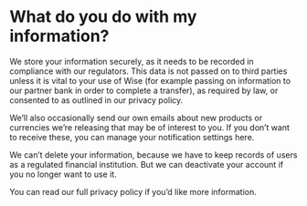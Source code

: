 # What do you do with my information?

We store your information securely, as it needs to be recorded in compliance with our regulators. This data is not passed on to third parties unless it is vital to your use of Wise (for example passing on information to our partner bank in order to complete a transfer), as required by law, or consented to as outlined in our privacy policy.

We’ll also occasionally send our own emails about new products or currencies we’re releasing that may be of interest to you. If you don’t want to receive these, you can manage your notification settings here.

We can’t delete your information, because we have to keep records of users as a regulated financial institution. But we can deactivate your account if you no longer want to use it.

You can read our full privacy policy if you’d like more information.